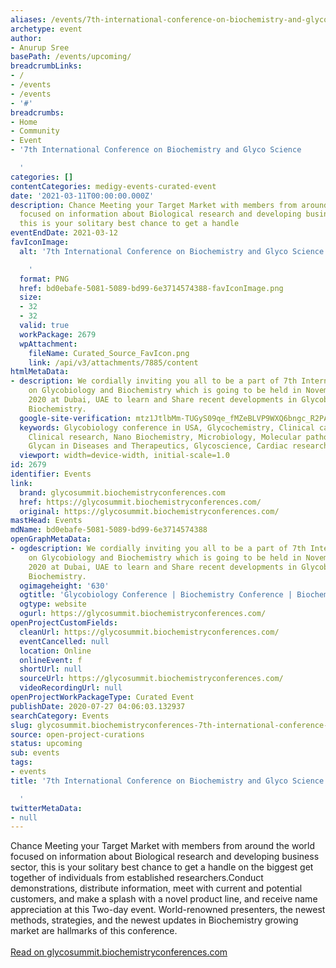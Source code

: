 ```yaml
---
aliases: /events/7th-international-conference-on-biochemistry-and-glyco-science
archetype: event
author:
- Anurup Sree
basePath: /events/upcoming/
breadcrumbLinks:
- /
- /events
- /events
- '#'
breadcrumbs:
- Home
- Community
- Event
- '7th International Conference on Biochemistry and Glyco Science

  '
categories: []
contentCategories: medigy-events-curated-event
date: '2021-03-11T00:00:00.000Z'
description: Chance Meeting your Target Market with members from around the world
  focused on information about Biological research and developing business sector,
  this is your solitary best chance to get a handle
eventEndDate: 2021-03-12
favIconImage:
  alt: '7th International Conference on Biochemistry and Glyco Science

    '
  format: PNG
  href: bd0ebafe-5081-5089-bd99-6e3714574388-favIconImage.png
  size:
  - 32
  - 32
  valid: true
  workPackage: 2679
  wpAttachment:
    fileName: Curated_Source_FavIcon.png
    link: /api/v3/attachments/7885/content
htmlMetaData:
- description: We cordially inviting you all to be a part of 7th International conference
    on Glycobiology and Biochemistry which is going to be held in November 11-12,
    2020 at Dubai, UAE to learn and Share recent developments in Glycobiology and
    Biochemistry.
  google-site-verification: mtz1JtlbMm-TUGyS09qe_fMZeBLVP9WXQ6bngc_R2PA
  keywords: Glycobiology conference in USA, Glycochemistry, Clinical case reports,
    Clinical research, Nano Biochemistry, Microbiology, Molecular pathology, Bioinformatics,
    Glycan in Diseases and Therapeutics, Glycoscience, Cardiac research.
  viewport: width=device-width, initial-scale=1.0
id: 2679
identifier: Events
link:
  brand: glycosummit.biochemistryconferences.com
  href: https://glycosummit.biochemistryconferences.com/
  original: https://glycosummit.biochemistryconferences.com/
mastHead: Events
mdName: bd0ebafe-5081-5089-bd99-6e3714574388
openGraphMetaData:
- ogdescription: We cordially inviting you all to be a part of 7th International conference
    on Glycobiology and Biochemistry which is going to be held in November 11-12,
    2020 at Dubai, UAE to learn and Share recent developments in Glycobiology and
    Biochemistry.
  ogimageheight: '630'
  ogtitle: 'Glycobiology Conference | Biochemistry Conference | Biochemistry Summit '
  ogtype: website
  ogurl: https://glycosummit.biochemistryconferences.com/
openProjectCustomFields:
  cleanUrl: https://glycosummit.biochemistryconferences.com/
  eventCancelled: null
  location: Online
  onlineEvent: f
  shortUrl: null
  sourceUrl: https://glycosummit.biochemistryconferences.com/
  videoRecordingUrl: null
openProjectWorkPackageType: Curated Event
publishDate: 2020-07-27 04:06:03.132937
searchCategory: Events
slug: glycosummit.biochemistryconferences-7th-international-conference-on-biochemistry-and-glyco-science
source: open-project-curations
status: upcoming
sub: events
tags:
- events
title: '7th International Conference on Biochemistry and Glyco Science

  '
twitterMetaData:
- null
---
```


<p>Chance Meeting your Target Market with members from around the world focused on information about Biological research and developing business sector, this is your solitary best chance to get a handle on the biggest get together of individuals from established researchers.Conduct demonstrations, distribute information, meet with current and potential customers, and make a splash with a novel product line, and receive name appreciation at this Two-day event. World-renowned presenters, the newest methods, strategies, and the newest updates in Biochemistry growing market are hallmarks of this conference.<br><br><a href="https://glycosummit.biochemistryconferences.com/">Read on glycosummit.biochemistryconferences.com</a></p>